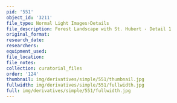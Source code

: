 ```yaml
---
pid: '551'
object_id: '3211'
file_type: Normal Light Images›Details
file_description: Forest Landscape with St. Hubert - Detail 1
original_format:
research_date:
researchers:
equipment_used:
file_location:
file_notes:
collection: curatorial_files
order: '124'
thumbnail: img/derivatives/simple/551/thumbnail.jpg
fullwidth: img/derivatives/simple/551/fullwidth.jpg
full: img/derivatives/simple/551/fullwidth.jpg
---
```

